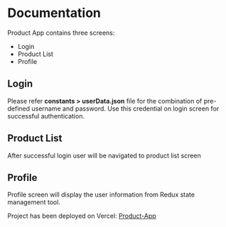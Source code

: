 # Documentation

Product App contains three screens:
* Login
* Product List
* Profile

## Login
Please refer **constants > userData.json** file for the combination of pre-defined username and password. Use this credential on login screen for successful authentication.

## Product List
After successful login user will be navigated to product list screen

## Profile
Profile screen will display the user information from Redux state management tool.

Project has been deployed on Vercel: [Product-App]([https://product-list-app-jet.vercel.app](https://product-list-ftzg773cl-kaushiks-projects-9d3f30d5.vercel.app/)https://product-list-ftzg773cl-kaushiks-projects-9d3f30d5.vercel.app/)
